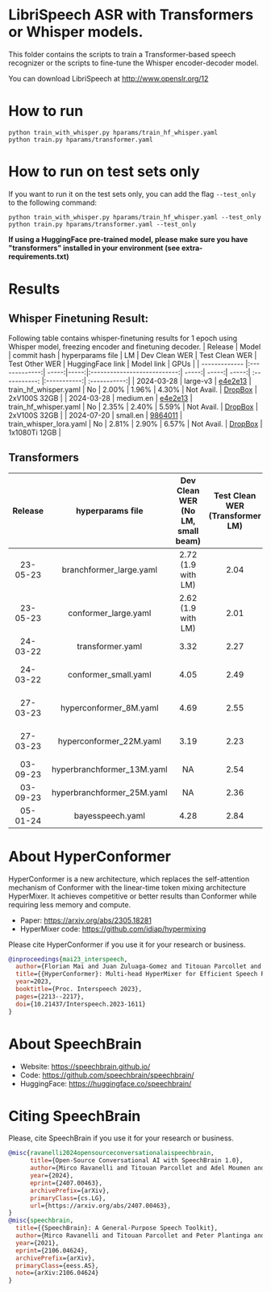 # LibriSpeech ASR with Transformers or Whisper models.
This folder contains the scripts to train a Transformer-based speech recognizer or the scripts to fine-tune the Whisper encoder-decoder model.

You can download LibriSpeech at http://www.openslr.org/12

# How to run
```shell
python train_with_whisper.py hparams/train_hf_whisper.yaml
python train.py hparams/transformer.yaml

```

# How to run on test sets only
If you want to run it on the test sets only, you can add the flag `--test_only` to the following command:

```shell
python train_with_whisper.py hparams/train_hf_whisper.yaml --test_only
python train.py hparams/transformer.yaml --test_only
```

**If using a HuggingFace pre-trained model, please make sure you have "transformers"
installed in your environment (see extra-requirements.txt)**

# Results

## Whisper Finetuning Result:

Following table contains whisper-finetuning results for 1 epoch using Whisper model, freezing encoder and finetuning decoder.
| Release | Model | commit hash | hyperparams file | LM | Dev Clean WER | Test Clean WER | Test Other WER | HuggingFace link | Model link | GPUs |
| ------------- |:-------------:| -----:|-----:|:---------------------------:|  -----:| -----:| -----:|  :-----------: |:-----------:| :-----------:|
| 2024-03-28 | large-v3 | [e4e2e13](https://github.com/speechbrain/speechbrain/pull/2450/commits/e4e2e135e9edafc6a26fc9aa4df9a94eaf86de41) | train_hf_whisper.yaml | No | 2.00% | 1.96% | 4.30% | Not Avail. | [DropBox](https://www.dropbox.com/scl/fo/d3gmgf6q79byuhzozdwz8/AGFQwMWJ5hqB466GXTnL72M?rlkey=gmi157oa36vvo9c9o1z4oys0e&dl=0) |  2xV100S 32GB |
| 2024-03-28 | medium.en | [e4e2e13](https://github.com/speechbrain/speechbrain/pull/2450/commits/e4e2e135e9edafc6a26fc9aa4df9a94eaf86de41) | train_hf_whisper.yaml | No | 2.35% | 2.40% | 5.59% | Not Avail. | [DropBox](https://www.dropbox.com/scl/fo/a233v5q1gjpy4nyfh2gq0/ALCbTe3UwAjfia7XI2GLx7A?rlkey=lnoxdpiyxm6lg461ptbdrifcj&dl=0160) |  2xV100S 32GB |
| 2024-07-20 | small.en | [9864011](https://github.com/speechbrain/speechbrain/pull/2563/commits/98640110123afe8b9d10c5cac14818ed7654477a) | train_whisper_lora.yaml | No | 2.81% | 2.90% | 6.57% | Not Avail. | [DropBox]() |  1x1080Ti 12GB |


## Transformers

| Release | hyperparams file | Dev Clean WER (No LM, small beam) | Test Clean WER (Transformer LM) | Test Other WER (Transformer LM) | HuggingFace link | Model link | GPUs |
|:-------------:|:-------------:|:-------------:|:---------------------------:| :-----:| :-----:| :-----:| :--------:|
| 23-05-23 | branchformer_large.yaml | 2.72 (1.9 with LM) | 2.04 | 4.13 | Not Avail. | [DropBox](https://www.dropbox.com/scl/fo/qhtds5rrdvhhhjywa7ovw/AMiIL5YvQENw5JKVpzXlP5o?rlkey=hz8vlpy3qf9kcyfx0cox089e6&st=ufckv6tb&dl=0) | 4xA100 80GB |
| 23-05-23 | conformer_large.yaml | 2.62 (1.9 with LM) | 2.01 | 4.52 | [HuggingFace](https://huggingface.co/speechbrain/asr-conformer-transformerlm-librispeech) | [DropBox](https://www.dropbox.com/scl/fo/9we244tgdf47ay20hrdoz/AKnoqQ13nLwSv1ITeJEQ3wY?rlkey=05o5jiszr8rhj6dlprw87t2x4&st=u2odesyk&dl=0) | 4xA100 80GB |
| 24-03-22 | transformer.yaml | 3.32 | 2.27 | 5.53 | [HuggingFace](https://huggingface.co/speechbrain/asr-transformer-transformerlm-librispeech) | [DropBox](https://www.dropbox.com/sh/653kq8h2k87md4p/AAByAaAryXtQKpRzYtzV9ih5a?dl=0) | 4xV100 32GB |
| 24-03-22 | conformer_small.yaml | 4.05 | 2.49 | 6.1 (**only 13.3M parameters**) | [HuggingFace](https://huggingface.co/speechbrain/asr-conformersmall-transformerlm-librispeech) | [DropBox](https://www.dropbox.com/sh/s0x6ni124858b8i/AAALaCH6sGTMRUVTjh8Tm8Jwa?dl=0) | 1xV100 32GB |
| 27-03-23 | hyperconformer_8M.yaml | 4.69 | 2.55 | 6.61 (**only 7.9M parameters**) | Not Avail. |  [DropBox](https://www.dropbox.com/sh/8jc96avmivr8fke/AABrFEhtWy_3-Q7BHhkh0enwa?dl=0) | 1xP40 24GB
| 27-03-23 | hyperconformer_22M.yaml | 3.19 | 2.23 | 5.54  (**only 21.7M parameters**)  | Not Avail. | [DropBox](https://www.dropbox.com/sh/30xsmqj13jexzoh/AACvZNtX1Fsr0Wa1Z3C9rHLXa?dl=0) | 1xP40 24GB
| 03-09-23 | hyperbranchformer_13M.yaml | NA | 2.54 | 6.58  | Not Avail. | Not Avail. | 1xP40 24GB
| 03-09-23 | hyperbranchformer_25M.yaml | NA | 2.36 | 5.89 | Not Avail. | Not Avail. | 1xP40 24GB
| 05-01-24 | bayesspeech.yaml | 4.28 | 2.84 | 6.27 | Not Avail. | [DropBox](https://www.dropbox.com/scl/fo/cdken4jqfj96ev1v84jxm/h?rlkey=25eu1ytgm5ac51zqj8p65zwxd&dl=0) | 1xV100 32GB |

# **About HyperConformer**
HyperConformer is a new architecture, which replaces the self-attention mechanism of Conformer with the linear-time token mixing architecture HyperMixer.
It achieves competitive or better results than Conformer while requiring less memory and compute.

- Paper: https://arxiv.org/abs/2305.18281
- HyperMixer code: https://github.com/idiap/hypermixing

Please cite HyperConformer if you use it for your research or business.

```bibtex
@inproceedings{mai23_interspeech,
  author={Florian Mai and Juan Zuluaga-Gomez and Titouan Parcollet and Petr Motlicek},
  title={{HyperConformer}: Multi-head HyperMixer for Efficient Speech Recognition},
  year=2023,
  booktitle={Proc. Interspeech 2023},
  pages={2213--2217},
  doi={10.21437/Interspeech.2023-1611}
}
```

# **About SpeechBrain**
- Website: https://speechbrain.github.io/
- Code: https://github.com/speechbrain/speechbrain/
- HuggingFace: https://huggingface.co/speechbrain/


# **Citing SpeechBrain**
Please, cite SpeechBrain if you use it for your research or business.

```bibtex
@misc{ravanelli2024opensourceconversationalaispeechbrain,
      title={Open-Source Conversational AI with SpeechBrain 1.0},
      author={Mirco Ravanelli and Titouan Parcollet and Adel Moumen and Sylvain de Langen and Cem Subakan and Peter Plantinga and Yingzhi Wang and Pooneh Mousavi and Luca Della Libera and Artem Ploujnikov and Francesco Paissan and Davide Borra and Salah Zaiem and Zeyu Zhao and Shucong Zhang and Georgios Karakasidis and Sung-Lin Yeh and Pierre Champion and Aku Rouhe and Rudolf Braun and Florian Mai and Juan Zuluaga-Gomez and Seyed Mahed Mousavi and Andreas Nautsch and Xuechen Liu and Sangeet Sagar and Jarod Duret and Salima Mdhaffar and Gaelle Laperriere and Mickael Rouvier and Renato De Mori and Yannick Esteve},
      year={2024},
      eprint={2407.00463},
      archivePrefix={arXiv},
      primaryClass={cs.LG},
      url={https://arxiv.org/abs/2407.00463},
}
@misc{speechbrain,
  title={{SpeechBrain}: A General-Purpose Speech Toolkit},
  author={Mirco Ravanelli and Titouan Parcollet and Peter Plantinga and Aku Rouhe and Samuele Cornell and Loren Lugosch and Cem Subakan and Nauman Dawalatabad and Abdelwahab Heba and Jianyuan Zhong and Ju-Chieh Chou and Sung-Lin Yeh and Szu-Wei Fu and Chien-Feng Liao and Elena Rastorgueva and François Grondin and William Aris and Hwidong Na and Yan Gao and Renato De Mori and Yoshua Bengio},
  year={2021},
  eprint={2106.04624},
  archivePrefix={arXiv},
  primaryClass={eess.AS},
  note={arXiv:2106.04624}
}
```
